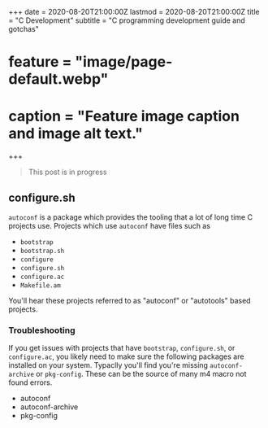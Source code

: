 +++
date = 2020-08-20T21:00:00Z
lastmod = 2020-08-20T21:00:00Z
title = "C Development"
subtitle = "C programming development guide and gotchas"
# feature = "image/page-default.webp"
# caption = "Feature image caption and image alt text."
+++

> This post is in progress

## configure.sh

`autoconf` is a package which provides the tooling that a lot of long time C
projects use. Projects which use `autoconf` have files such as

- `bootstrap`
- `bootstrap.sh`
- `configure`
- `configure.sh`
- `configure.ac`
- `Makefile.am`

You'll hear these projects referred to as "autoconf" or "autotools" based
projects.

### Troubleshooting

If you get issues with projects that have `bootstrap`, `configure.sh`, or
`configure.ac`, you likely need to make sure the following packages are
installed on your system. Typaclly you'll find you're missing `autoconf-archive`
or `pkg-config`. These can be the source of many m4 macro not found errors.

- autoconf
- autoconf-archive
- pkg-config
